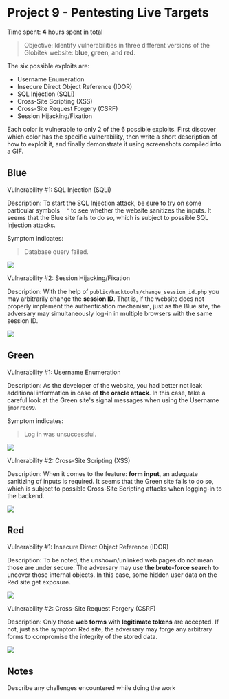 # Project 9 - Pentesting Live Targets

Time spent: **4** hours spent in total

> Objective: Identify vulnerabilities in three different versions of the Globitek website: **blue**, **green**, and **red**.

The six possible exploits are:

* Username Enumeration
* Insecure Direct Object Reference (IDOR)
* SQL Injection (SQLi)
* Cross-Site Scripting (XSS)
* Cross-Site Request Forgery (CSRF)
* Session Hijacking/Fixation

Each color is vulnerable to only 2 of the 6 possible exploits. First discover which color has the specific vulnerability, then write a short description of how to exploit it, and finally demonstrate it using screenshots compiled into a GIF.

## Blue

Vulnerability #1: SQL Injection (SQLi)

Description: To start the SQL Injection attack, be sure to try on some particular symbols `'` `"` to see whether the website sanitizes the inputs.
It seems that the Blue site fails to do so, which is subject to possible SQL Injection attacks.

Symptom indicates:
> Database query failed.

<img src="blue-vuln1.gif">

Vulnerability #2: Session Hijacking/Fixation

Description: With the help of `public/hacktools/change_session_id.php` you may arbitrarily change the **session ID**. That is, if the website does not properly implement the authentication mechanism, just as the Blue site, the adversary may simultaneously log-in in multiple browsers with the same session ID.

<img src="blue-vuln1.gif">

## Green

Vulnerability #1: Username Enumeration

Description: As the developer of the website, you had better not leak additional information in case of **the oracle attack**. In this case, take a careful look at the Green site's signal messages when using the Username `jmonroe99`.

Symptom indicates:
> Log in was unsuccessful.

<img src="green-vuln1.gif">

Vulnerability #2: Cross-Site Scripting (XSS)

Description: When it comes to the feature: **form input**, an adequate sanitizing of inputs is required. It seems that the Green site fails to do so, which is subject to possible Cross-Site Scripting attacks when logging-in to the backend.

<img src="green-vuln1.gif">

## Red

Vulnerability #1: Insecure Direct Object Reference (IDOR)

Description: To be noted, the unshown/unlinked web pages do not mean those are under secure. The adversary may use **the brute-force search** to uncover those internal objects. In this case, some hidden user data on the Red site get exposure.

<img src="red-vuln1.gif">

Vulnerability #2: Cross-Site Request Forgery (CSRF)

Description: Only those **web forms** with **legitimate tokens** are accepted. If not, just as the symptom Red site, the adversary may forge any arbitrary forms to compromise the integrity of the stored data.

<img src="red-vuln1.gif">

## Notes

Describe any challenges encountered while doing the work
